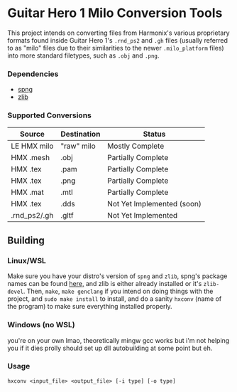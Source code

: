 # Guitar Hero 1 Milo Conversion Tools

This project intends on converting files from Harmonix's various proprietary
formats found inside Guitar Hero 1's `.rnd_ps2` and `.gh` files (usually referred
to as "milo" files due to their similarities to the newer `.milo_platform` files)
into more standard filetypes, such as `.obj` and `.png`.

### Dependencies
- [spng](https://libspng.org/)
- [zlib](https://zlib.net/)

### Supported Conversions

|   Source      |   Destination |   Status                      |
|---------------|---------------|-------------------------------|
|   LE HMX milo |   "raw" milo  |   Mostly Complete             |
|   HMX .mesh   |   .obj        |   Partially Complete          |
|   HMX .tex    |   .pam        |   Partially Complete          |
|   HMX .tex    |   .png        |   Partially Complete          |
|   HMX .mat    |   .mtl        |   Partially Complete          |
|   HMX .tex    |   .dds        |   Not Yet Implemented (soon)  |
|  .rnd_ps2/.gh |   .gltf       |   Not Yet Implemented         |

## Building

### Linux/WSL

Make sure you have your distro's version of `spng` and `zlib`, spng's package names can be found [here,](https://libspng.org/download/) and zlib is either already installed or it's `zlib-devel`. Then, `make`, `make genclang` if you intend on doing things with the project, and `sudo make install` to install, and do a sanity `hxconv` (name of the program) to make sure everything installed properly.

### Windows (no WSL)

you're on your own lmao, theoretically mingw gcc works but i'm not helping you if it dies
prolly should set up dll autobuilding at some point but eh.

### Usage

`hxconv <input_file> <output_file> [-i type] [-o type]`